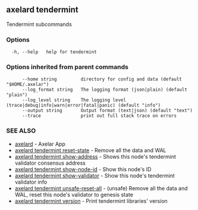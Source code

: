 ## axelard tendermint

Tendermint subcommands

### Options

```
  -h, --help   help for tendermint
```

### Options inherited from parent commands

```
      --home string         directory for config and data (default "$HOME/.axelar")
      --log_format string   The logging format (json|plain) (default "plain")
      --log_level string    The logging level (trace|debug|info|warn|error|fatal|panic) (default "info")
      --output string       Output format (text|json) (default "text")
      --trace               print out full stack trace on errors
```

### SEE ALSO

- [axelard](axelard.md)	 - Axelar App
- [axelard tendermint reset-state](axelard_tendermint_reset-state.md)	 - Remove all the data and WAL
- [axelard tendermint show-address](axelard_tendermint_show-address.md)	 - Shows this node's tendermint validator consensus address
- [axelard tendermint show-node-id](axelard_tendermint_show-node-id.md)	 - Show this node's ID
- [axelard tendermint show-validator](axelard_tendermint_show-validator.md)	 - Show this node's tendermint validator info
- [axelard tendermint unsafe-reset-all](axelard_tendermint_unsafe-reset-all.md)	 - (unsafe) Remove all the data and WAL, reset this node's validator to genesis state
- [axelard tendermint version](axelard_tendermint_version.md)	 - Print tendermint libraries' version
